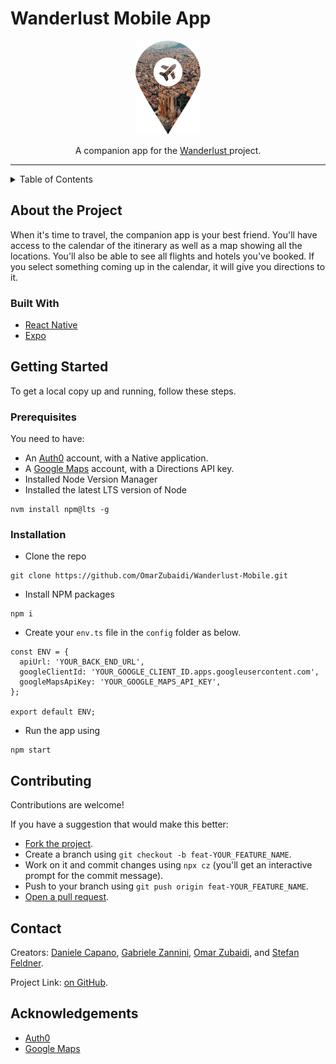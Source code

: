 # Wanderlust Mobile App

<div align='center'>
  <img
    height='150'
    src='./Logo.png'
    alt='Logo'
  />
</div>

<p align='center'>
  A companion app for the <a href='https://github.com/OmarZubaidi/Wanderlust'>
    Wanderlust
  </a> project.
</p>

<hr>

<details>
  <summary>Table of Contents</summary>
  <ul>
    <li>
      <a href='#about-the-project'>
        About the Project
      </a>
      <ul>
        <li>
          <a href='#built-with'>
            Built With
          </a>
        </li>
      </ul>
    </li>
    <li>
      <a href='#getting-started'>
        Getting Started
      </a>
      <ul>
        <li>
          <a href='#prerequisites'>
            Prerequisites
          </a>
        </li>
        <li>
          <a href='#installation'>
            Installation
          </a>
        </li>
      </ul>
    </li>
    <li>
      <a href='#contributing'>
        Contributing
      </a>
    </li>
    <li>
      <a href='#contact'>
        Contact
      </a>
    </li>
    <li>
      <a href='#acknowledgements'>
        Acknowledgements
      </a>
    </li>
  </ul>
</details>

## About the Project

When it's time to travel, the companion app is your best friend. You'll have access to the calendar of the itinerary as well as a map showing all the locations. You'll also be able to see all flights and hotels you've booked. If you select something coming up in the calendar, it will give you directions to it.

### Built With

- [React Native](http://reactnative.dev/)
- [Expo](https://expo.dev/)

## Getting Started

To get a local copy up and running, follow these steps.

### Prerequisites

You need to have:

- An [Auth0](https://auth0.com/) account, with a Native application.
- A [Google Maps](https://console.cloud.google.com/project/_/google/maps-apis/credentials) account, with a Directions API key.
- Installed Node Version Manager
- Installed the latest LTS version of Node

```shell
nvm install npm@lts -g
```

### Installation

- Clone the repo

```shell
git clone https://github.com/OmarZubaidi/Wanderlust-Mobile.git
```

- Install NPM packages

```shell
npm i
```

- Create your `env.ts` file in the `config` folder as below.

```
const ENV = {
  apiUrl: 'YOUR_BACK_END_URL',
  googleClientId: 'YOUR_GOOGLE_CLIENT_ID.apps.googleusercontent.com',
  googleMapsApiKey: 'YOUR_GOOGLE_MAPS_API_KEY',
};

export default ENV;
```

- Run the app using

```
npm start
```

## Contributing

Contributions are welcome!

If you have a suggestion that would make this better:

- [Fork the project](https://github.com/OmarZubaidi/Wanderlust-Mobile/fork).
- Create a branch using `git checkout -b feat-YOUR_FEATURE_NAME`.
- Work on it and commit changes using `npx cz` (you'll get an interactive prompt for the commit message).
- Push to your branch using `git push origin feat-YOUR_FEATURE_NAME`.
- [Open a pull request](https://github.com/OmarZubaidi/Wanderlust-Mobile/compare).

## Contact

Creators: [Daniele Capano](https://github.com/daniele24134/), [Gabriele Zannini](https://github.com/CosmicZanna/), [Omar Zubaidi](https://github.com/OmarZubaidi/), and [Stefan Feldner](https://github.com/stefanfeldner/).

Project Link: [on GitHub](https://github.com/OmarZubaidi/Wanderlust/).

## Acknowledgements

- [Auth0](https://auth0.com/)
- [Google Maps](https://developers.google.com/maps/)
